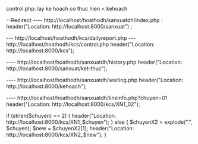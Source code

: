 control.php: lay ke hoach co thuc hien < kehoach

--Redirect
---- http://localhost/hoathodh/sanxuatdh/index.php :
header("Location: http://localhost:8000/sanxuat") ;

--- http://localhost/hoathodh/kcs/dailyreport.php
--- http://localhost/hoathodh/kcs/control.php
header("Location: http://localhost:8000/kcs");

---- http://localhost/hoathodh/sanxuatdh/history.php
header("Location: http://localhost:8000/sanxuat/ket-thuc");

---- http://localhost/hoathodh/sanxuatdh/waiting.php
header("Location: http://localhost:8000/kehoach");

---- http://localhost/hoathodh/sanxuatdh/lineinfo.php?chuyen=01
header("Location: http://localhost:8000/kcs/XN1_02");

if (strlen($chuyen) == 2) {
header("Location: http://localhost:8000/kcs/XN1_$chuyen");
} else {
$chuyenX2 = explode(".", $chuyen);
$new = $chuyenX2[1];
header("Location: http://localhost:8000/kcs/XN2_$new");
}

